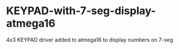 # KEYPAD-with-7-seg-display-atmega16
4x3 KEYPAD driver added to atmega16 to display numbers on 7-seg
